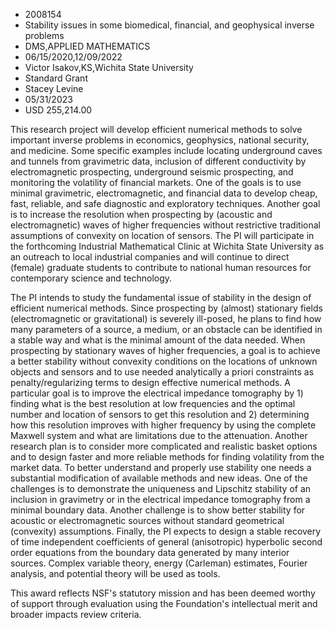 
* 2008154
* Stability issues in some biomedical, financial, and geophysical inverse problems
* DMS,APPLIED MATHEMATICS
* 06/15/2020,12/09/2022
* Victor Isakov,KS,Wichita State University
* Standard Grant
* Stacey Levine
* 05/31/2023
* USD 255,214.00

This research project will develop efficient numerical methods to solve
important inverse problems in economics, geophysics, national security, and
medicine. Some specific examples include locating underground caves and tunnels
from gravimetric data, inclusion of different conductivity by electromagnetic
prospecting, underground seismic prospecting, and monitoring the volatility of
financial markets. One of the goals is to use minimal gravimetric,
electromagnetic, and financial data to develop cheap, fast, reliable, and safe
diagnostic and exploratory techniques. Another goal is to increase the
resolution when prospecting by (acoustic and electromagnetic) waves of higher
frequencies without restrictive traditional assumptions of convexity on location
of sensors. The PI will participate in the forthcoming Industrial Mathematical
Clinic at Wichita State University as an outreach to local industrial companies
and will continue to direct (female) graduate students to contribute to national
human resources for contemporary science and technology.

The PI intends to study the fundamental issue of stability in the design of
efficient numerical methods. Since prospecting by (almost) stationary fields
(electromagnetic or gravitational) is severely ill-posed, he plans to find how
many parameters of a source, a medium, or an obstacle can be identified in a
stable way and what is the minimal amount of the data needed. When prospecting
by stationary waves of higher frequencies, a goal is to achieve a better
stability without convexity conditions on the locations of unknown objects and
sensors and to use needed analytically a priori constraints as
penalty/regularizing terms to design effective numerical methods. A particular
goal is to improve the electrical impedance tomography by 1) finding what is the
best resolution at low frequencies and the optimal number and location of
sensors to get this resolution and 2) determining how this resolution improves
with higher frequency by using the complete Maxwell system and what are
limitations due to the attenuation. Another research plan is to consider more
complicated and realistic basket options and to design faster and more reliable
methods for finding volatility from the market data. To better understand and
properly use stability one needs a substantial modification of available methods
and new ideas. One of the challenges is to demonstrate the uniqueness and
Lipschitz stability of an inclusion in gravimetry or in the electrical impedance
tomography from a minimal boundary data. Another challenge is to show better
stability for acoustic or electromagnetic sources without standard geometrical
(convexity) assumptions. Finally, the PI expects to design a stable recovery of
time independent coefficients of general (anisotropic) hyperbolic second order
equations from the boundary data generated by many interior sources. Complex
variable theory, energy (Carleman) estimates, Fourier analysis, and potential
theory will be used as tools.

This award reflects NSF's statutory mission and has been deemed worthy of
support through evaluation using the Foundation's intellectual merit and broader
impacts review criteria.
